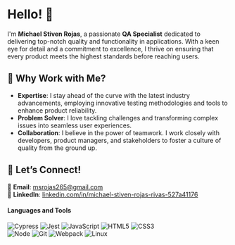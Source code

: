 # Hello! 👋

I'm **Michael Stiven Rojas**, a passionate **QA Specialist** dedicated to delivering top-notch quality and functionality in applications. With a keen eye for detail and a commitment to excellence, I thrive on ensuring that every product meets the highest standards before reaching users.

## 🌟 Why Work with Me?

- **Expertise**: I stay ahead of the curve with the latest industry advancements, employing innovative testing methodologies and tools to enhance product reliability.
- **Problem Solver**: I love tackling challenges and transforming complex issues into seamless user experiences.
- **Collaboration**: I believe in the power of teamwork. I work closely with developers, product managers, and stakeholders to foster a culture of quality from the ground up.

## 🤝 Let’s Connect!


📧 **Email**: [msrojas265@gmail.com](mailto:msrojas265@gmail.com)  
🔗 **LinkedIn**: [linkedin.com/in/michael-stiven-rojas-rivas-527a41176](https://linkedin.com/in/michael-stiven-rojas-rivas-527a41176)

#### Languages and Tools

<div>
  <img src="https://img.shields.io/badge/Cypress-17202C?style=for-the-badge&logo=cypress&logoColor=white" alt="Cypress">
  <img src="https://img.shields.io/badge/Jest-C21325?logo=jest&logoColor=fff&style=flat" alt="Jest">
  <img src="https://img.shields.io/badge/JavaScript-F7DF1E?logo=javascript&logoColor=000&style=flat" alt="JavaScript">
  <img src="https://img.shields.io/badge/HTML5-E34F26?logo=html5&logoColor=fff&style=flat" alt="HTML5">
  <img src="https://img.shields.io/badge/CSS3-1572B6?logo=css3&logoColor=fff&style=flat" alt="CSS3"><br>
  <img src="https://img.shields.io/node/v/:packageName" alt="Node">
  <img src="https://img.shields.io/badge/Git-F05032?logo=git&logoColor=fff&style=flat" alt="Git">
  <img src="https://img.shields.io/badge/Webpack-8DD6F9?logo=webpack&logoColor=000&style=flat" alt="Webpack">
  <img src="https://img.shields.io/badge/Linux-FCC624?logo=linux&logoColor=000&style=flat" alt="Linux">
</div>


<!--
**Michael0967/Michael0967** is a ✨ _special_ ✨ repository because its `README.md` (this file) appears on your GitHub profile.

Here are some ideas to get you started:

- 🔭 I’m currently working on ...
- 🌱 I’m currently learning ...
- 👯 I’m looking to collaborate on ...
- 🤔 I’m looking for help with ...
- 💬 Ask me about ...
- 📫 How to reach me: ...
- 😄 Pronouns: ...
- ⚡ Fun fact: ...
-->
